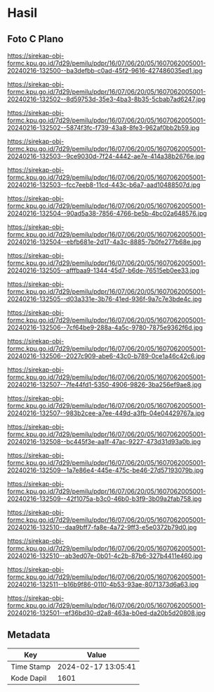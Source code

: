# Hasil

## Foto C Plano

https://sirekap-obj-formc.kpu.go.id/7d29/pemilu/pdpr/16/07/06/20/05/1607062005001-20240216-132500--ba3defbb-c0ad-45f2-9616-427486035ed1.jpg

https://sirekap-obj-formc.kpu.go.id/7d29/pemilu/pdpr/16/07/06/20/05/1607062005001-20240216-132502--8d59753d-35e3-4ba3-8b35-5cbab7ad6247.jpg

https://sirekap-obj-formc.kpu.go.id/7d29/pemilu/pdpr/16/07/06/20/05/1607062005001-20240216-132502--5874f3fc-f739-43a8-8fe3-962af0bb2b59.jpg

https://sirekap-obj-formc.kpu.go.id/7d29/pemilu/pdpr/16/07/06/20/05/1607062005001-20240216-132503--9ce9030d-7f24-4442-ae7e-414a38b2676e.jpg

https://sirekap-obj-formc.kpu.go.id/7d29/pemilu/pdpr/16/07/06/20/05/1607062005001-20240216-132503--fcc7eeb8-11cd-443c-b6a7-aad10488507d.jpg

https://sirekap-obj-formc.kpu.go.id/7d29/pemilu/pdpr/16/07/06/20/05/1607062005001-20240216-132504--90ad5a38-7856-4766-be5b-4bc02a648576.jpg

https://sirekap-obj-formc.kpu.go.id/7d29/pemilu/pdpr/16/07/06/20/05/1607062005001-20240216-132504--ebfb681e-2d17-4a3c-8885-7b0fe277b68e.jpg

https://sirekap-obj-formc.kpu.go.id/7d29/pemilu/pdpr/16/07/06/20/05/1607062005001-20240216-132505--afffbaa9-1344-45d7-b6de-76515eb0ee33.jpg

https://sirekap-obj-formc.kpu.go.id/7d29/pemilu/pdpr/16/07/06/20/05/1607062005001-20240216-132505--d03a331e-3b76-41ed-936f-9a7c7e3bde4c.jpg

https://sirekap-obj-formc.kpu.go.id/7d29/pemilu/pdpr/16/07/06/20/05/1607062005001-20240216-132506--7cf64be9-288a-4a5c-9780-7875e9362f6d.jpg

https://sirekap-obj-formc.kpu.go.id/7d29/pemilu/pdpr/16/07/06/20/05/1607062005001-20240216-132506--2027c909-abe6-43c0-b789-0ce1a46c42c6.jpg

https://sirekap-obj-formc.kpu.go.id/7d29/pemilu/pdpr/16/07/06/20/05/1607062005001-20240216-132507--7fe44fd1-5350-4906-9826-3ba256ef9ae8.jpg

https://sirekap-obj-formc.kpu.go.id/7d29/pemilu/pdpr/16/07/06/20/05/1607062005001-20240216-132507--983b2cee-a7ee-449d-a3fb-04e04429767a.jpg

https://sirekap-obj-formc.kpu.go.id/7d29/pemilu/pdpr/16/07/06/20/05/1607062005001-20240216-132508--bc445f3e-aa1f-47ac-9227-473d31d93a0b.jpg

https://sirekap-obj-formc.kpu.go.id/7d29/pemilu/pdpr/16/07/06/20/05/1607062005001-20240216-132509--1a7e86e4-445e-475c-be46-27d57193079b.jpg

https://sirekap-obj-formc.kpu.go.id/7d29/pemilu/pdpr/16/07/06/20/05/1607062005001-20240216-132509--42f1075a-b3c0-46b0-b3f9-3b09a2fab758.jpg

https://sirekap-obj-formc.kpu.go.id/7d29/pemilu/pdpr/16/07/06/20/05/1607062005001-20240216-132510--daa9bff7-fa8e-4a72-9ff3-e5e0372b79d0.jpg

https://sirekap-obj-formc.kpu.go.id/7d29/pemilu/pdpr/16/07/06/20/05/1607062005001-20240216-132510--ab3ed07e-0b01-4c2b-87b6-327b4411e460.jpg

https://sirekap-obj-formc.kpu.go.id/7d29/pemilu/pdpr/16/07/06/20/05/1607062005001-20240216-132511--b16b9f86-0110-4b53-93ae-8071373d6a63.jpg

https://sirekap-obj-formc.kpu.go.id/7d29/pemilu/pdpr/16/07/06/20/05/1607062005001-20240216-132501--ef36bd30-d2a8-463a-b0ed-da20b5d20808.jpg


## Metadata

| Key        | Value               |
| ---------- | ------------------- |
| Time Stamp | 2024-02-17 13:05:41 |
| Kode Dapil | 1601                |



